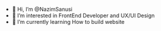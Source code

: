 - 👋 Hi, I’m @NazimSanusi
- 👀 I’m interested in FrontEnd Developer and UX/UI Design
- 🌱 I’m currently learning How to build website

<!---
NazimSanusi/NazimSanusi is a ✨ special ✨ repository because its `README.md` (this file) appears on your GitHub profile.
You can click the Preview link to take a look at your changes.
--->
